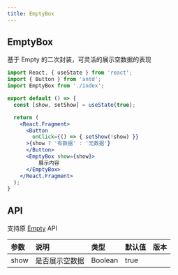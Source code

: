 ```yaml
---
title: EmptyBox
---
```


## EmptyBox

基于 Empty 的二次封装，可灵活的展示空数据的表现

```jsx
import React, { useState } from 'react';
import { Button } from 'antd';
import EmptyBox from './index';

export default () => {
  const [show, setShow] = useState(true);

  return (
    <React.Fragment>
      <Button
        onClick={() => { setShow(!show) }}
      >{show ? '有数据' : '无数据'}
      </Button>
      <EmptyBox show={show}>
          展示内容
      </EmptyBox>
    </React.Fragment>
  );
}
```

## API

支持原 [Empty](https://3x.ant.design/components/empty-cn/) API

|参数|说明|类型|默认值|版本|
|:--|:--|:--|:--|:--|
|show|是否展示空数据|Boolean|true||
